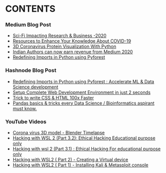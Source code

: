 # CONTENTS

### Medium Blog Post
<!-- MEDIUM:START -->
- [Sci-Fi Impacting Research & Business -2020](https://medium.com/swlh/sci-fi-impacting-research-business-2020-27c196f6bf9f?source=rss-287ac3a2ea21------2)
- [Resources to Enhance Your Knowledge About COVID-19](https://medium.com/swlh/resources-to-enhance-your-knowledge-about-covid-19-12903dabcdb3?source=rss-287ac3a2ea21------2)
- [3D Coronavirus Protein Visualization With Python](https://medium.com/swlh/3d-coronavirus-protein-visualization-with-python-4bda3834be1f?source=rss-287ac3a2ea21------2)
- [Indian Authors can now earn revenue from Medium 2020](https://medium.com/swlh/indian-authors-can-now-earn-revenue-from-medium-2020-d64edfdb71e6?source=rss-287ac3a2ea21------2)
- [Redefining Imports in Python using Pyforest](https://medium.com/python-in-plain-english/accelerate-ml-ai-data-science-development-redefining-imports-in-python-using-pyforest-83fb39baba6b?source=rss-287ac3a2ea21------2)
<!-- MEDIUM:END -->

### Hashnode Blog Post

<!-- HASHNODE:START -->
- [Redefining Imports in Python using Pyforest :
Accelerate ML & Data Science development](https://bhagesh.tech/redefining-imports-in-python-using-pyforest-accelerate-ml-and-data-science-development-ckdikbvsd008cqns1hqni139p)
- [Setup Complete Web Development Environment in just 2 seconds](https://bhagesh.tech/setup-complete-web-development-environment-in-just-2-seconds-ckdh20df1015beks1a183chy3)
- [Trick to write CSS & HTML 100x Faster](https://bhagesh.tech/trick-to-write-css-and-html-100x-faster-ckdbnaut001nu59s1d6v8g01f)
- [Pandas basics & tricks every Data Science / Bioinformatics aspirant must know.](https://bhagesh.tech/pandas-basics-and-tricks-every-data-science-bioinformatics-aspirant-must-know-ckd8uiiha009mrrs1bmn3gkgo)
<!-- HASHNODE:END -->

### YouTube Videos

<!-- YouTube:START -->
- [Corona virus 3D model - Blender Timelapse](https://www.youtube.com/watch?v=URVFZsEU4-I)
- [Hacking with WSL 2 (Part 3.2): Ethical Hacking Educational purpose only](https://www.youtube.com/watch?v=p9sCCeb0mPE)
- [Hacking with wsl 2 (Part 3.1) : Ethical Hacking For educational purpose only](https://www.youtube.com/watch?v=zLWFmqVCrkI)
- [Hacking with WSL2 ( Part 2) - Creating a Virtual device](https://www.youtube.com/watch?v=VNoiYtRc-Mc)
- [Hacking with WSL2 ( Part 1) - Installing Kali & Metasploit console](https://www.youtube.com/watch?v=9TVhEDv5MmA)
<!-- YouTube:END -->



